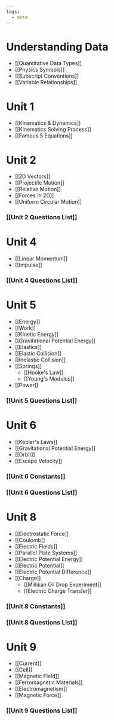 ```yaml
---
tags:
  - meta
---
```

# Understanding Data
- [[Quantitative Data Types]]
- [[Physics Symbols]]
- [[Subscript Conventions]]
- [[Variable Relationships]]
# Unit 1
- [[Kinematics & Dynamics]]
- [[Kinematics Solving Process]]
- [[Famous 5 Equations]]
# Unit 2
- [[2D Vectors]]
- [[Projectile Motion]]
- [[Relative Motion]]
- [[Forces In 2D]]
- [[Uniform Circular Motion]]
### [[Unit 2 Questions List]]
# Unit 4
- [[Linear Momentum]]
- [[Impulse]]
### [[Unit 4 Questions List]]
# Unit 5
- [[Energy]]
- [[Work]]
- [[Kinetic Energy]]
- [[Gravitational Potential Energy]]
- [[Elastics]]
- [[Elastic Collision]]
- [[Inelastic Collision]]
- [[Springs]]
	- [[Hooke's Law]]
	- [[Young's Modulus]]
- [[Power]]
### [[Unit 5 Questions List]]
# Unit 6
- [[Kepler's Laws]]
- [[Gravitational Potential Energy]]
- [[Orbit]]
- [[Escape Velocity]]
### [[Unit 6 Constants]]
### [[Unit 6 Questions List]]
# Unit 8
- [[Electrostatic Force]]
- [[Coulomb]]
- [[Electric Fields]]
- [[Parallel Plate Systems]]
- [[Electric Potential Energy]]
- [[Electric Potential]]
- [[Electric Potential Difference]]
- [[Charge]]
	- [[Millikan Oil Drop Experiment]]
	- [[Electric Charge Transfer]]
### [[Unit 8 Constants]]
### [[Unit 8 Questions List]]
# Unit 9
- [[Current]]
- [[Cell]]
- [[Magnetic Field]]
- [[Ferromagnetic Materials]]
- [[Electromagnetism]]
- [[Magnetic Force]]
### [[Unit 9 Questions List]]
